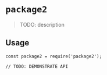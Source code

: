 # `package2`

> TODO: description

## Usage

```
const package2 = require('package2');

// TODO: DEMONSTRATE API
```
